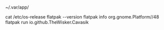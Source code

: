 ~/.var/app/

cat /etc/os-release
flatpak --version
flatpak info org.gnome.Platform//48
flatpak run io.github.TheWisker.Cavasik